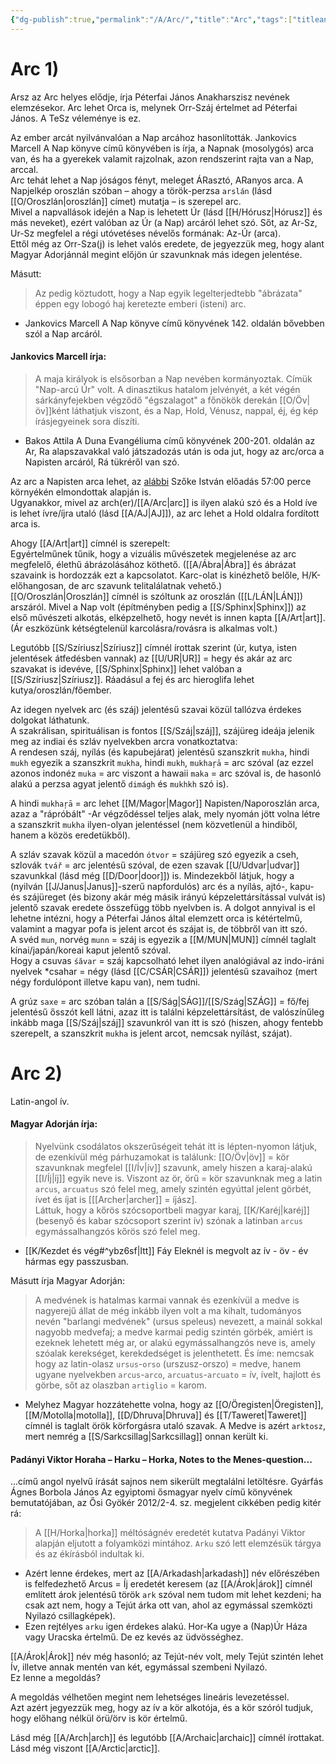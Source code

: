 ```yaml
---
{"dg-publish":true,"permalink":"/A/Arc/","title":"Arc","tags":["titleandheadingonedontmatch","multipleentries","stitched"],"created":"2025-03-25T21:17","updated":"2025-03-25T21:18"}
---
```



# Arc 1)

Arsz az Arc helyes elődje, írja Péterfai János Anakharszisz nevének elemzésekor. Arc lehet Orca is, melynek Orr-Száj értelmet ad Péterfai János. A TeSz véleménye is ez.  

Az ember arcát nyilvánvalóan a Nap arcához hasonlították. Jankovics Marcell A Nap könyve című könyvében is írja, a Napnak (mosolygós) arca van, és ha a gyerekek valamit rajzolnak, azon rendszerint rajta van a Nap, arccal.  
Arc tehát lehet a Nap jóságos fényt, meleget ÁRasztó, ARanyos arca. A Napjelkép oroszlán szóban – ahogy a török-perzsa `arslán` (lásd [[O/Oroszlán\|oroszlán]] címet) mutatja – is szerepel arc.  
Mivel a napvallások idején a Nap is lehetett Úr (lásd [[H/Hórusz\|Hórusz]] és más neveket), ezért valóban az Úr (a Nap) arcáról lehet szó. Sőt, az Ar-Sz, Ur-Sz megfelel a régi utóvetéses névelős formának: Az-Úr (arca).  
Ettől még az Orr-Sza(j) is lehet valós eredete, de jegyezzük meg, hogy alant Magyar Adorjánnál megint előjön úr szavunknak más idegen jelentése.  

Másutt:  
> Az pedig köztudott, hogy a Nap egyik legelterjedtebb "ábrázata" éppen egy lobogó haj keretezte emberi (isteni) arc.  
- Jankovics Marcell A Nap könyve című könyvének 142. oldalán bővebben szól a Nap arcáról.

#### Jankovics Marcell írja:

> A maja királyok is elsősorban a Nap nevében kormányoztak. Címük "Nap-arcú Úr" volt. A dinasztikus hatalom jelvényét, a két végén sárkányfejekben végződő "égszalagot" a főnökök derekán [[O/Öv\|öv]]ként láthatjuk viszont, és a Nap, Hold, Vénusz, nappal, éj, ég kép írásjegyeinek sora díszíti.  
- Bakos Attila A Duna Evangéliuma című könyvének 200-201. oldalán az Ar, Ra alapszavakkal való játszadozás után is oda jut, hogy az arc/orca a Napisten arcáról, Rá tükréről van szó.  

Az arc a Napisten arca lehet, az [alábbi](https://youtu.be/t_wCyPF5huk) Szőke István előadás 57:00 perce környékén elmondottak alapján is.  
Ugyanakkor, mivel az arch(er)/[[A/Arc\|arc]] is ilyen alakú szó és a Hold íve is lehet ívre/íjra utaló (lásd [[A/AJ\|AJ]]), az arc lehet a Hold oldalra fordított arca is.  

Ahogy [[A/Art\|art]] címnél is szerepelt:  
Egyértelműnek tűnik, hogy a vizuális művészetek megjelenése az arc megfelelő, élethű ábrázolásához köthető. ([[A/Ábra\|Ábra]] és ábrázat szavaink is hordozzák ezt a kapcsolatot. Karc-olat is kinézhető belőle, H/K-előhangosan, de arc szavunk telitalálatnak vehető.)  
[[O/Oroszlán\|Oroszlán]] címnél is szóltunk az oroszlán ([[L/LÁN\|LÁN]]) arszáról. Mivel a Nap volt (építményben pedig a [[S/Sphinx\|Sphinx]]) az első művészeti alkotás, elképzelhető, hogy nevét is innen kapta [[A/Art\|art]]. (Ár eszközünk kétségtelenül karcolásra/rovásra is alkalmas volt.)  

Legutóbb [[S/Szíriusz\|Szíriusz]] címnél írottak szerint (úr, kutya, isten jelentések átfedésben vannak) az [[U/UR\|UR]] = hegy és akár az arc szavakat is idevéve, [[S/Sphinx\|Sphinx]] lehet valóban a [[S/Szíriusz\|Szíriusz]]. Ráadásul a fej és arc hieroglifa lehet kutya/oroszlán/főember.  

Az idegen nyelvek arc (és száj) jelentésű szavai közül tallózva érdekes dolgokat láthatunk.  
A szakrálisan, spirituálisan is fontos [[S/Száj\|száj]], szájüreg ideája jelenik meg az indiai és szláv nyelvekben arcra vonatkoztatva:  
A rendesen száj, nyílás (és kapubejárat) jelentésű szanszkrit `mukha`, hindi `mukh` egyezik a szanszkrit `mukha`, hindi `mukh`, `mukhaŗā` = arc szóval (az ezzel azonos indonéz `muka` = arc viszont a hawaii `maka` = arc szóval is, de hasonló alakú a  perzsa agyat jelentő `dimágh` és `mukhkh` szó is).  

A hindi `mukhaŗā` = arc lehet [[M/Magor\|Magor]] Napisten/Naporoszlán arca, azaz a "rápróbált" -Ar végződéssel teljes alak, mely nyomán jött volna létre a szanszkrit `mukha` ilyen-olyan jelentéssel (nem közvetlenül a hindiből, hanem a közös eredetükből).  

A szláv szavak közül a macedón `ótvor` = szájüreg szó egyezik a cseh, szlovák `tvář` = arc jelentésű szóval, de ezen szavak [[U/Udvar\|udvar]] szavunkkal (lásd még [[D/Door\|door]]) is. Mindezekből látjuk, hogy a (nyilván [[J/Janus\|Janus]]-szerű napfordulós) arc és a nyílás, ajtó-, kapu- és szájüreget (és bizony akár még másik irányú képzelettársítással vulvát is) jelentő szavak eredete összefügg több nyelvben is. A dolgot annyival is el lehetne intézni, hogy a Péterfai János által elemzett orca is kétértelmű, valamint a magyar pofa is jelent arcot és szájat is, de többről van itt szó.  
A svéd `mun`, norvég `munn` = száj is egyezik a [[M/MUN\|MUN]] címnél taglalt kínai/japán/koreai kaput jelentő szóval.  
Hogy a csuvas `śăvar` = száj kapcsolható lehet ilyen analógiával az indo-iráni nyelvek \*csahar = négy (lásd [[C/CSÁR\|CSÁR]]) jelentésű szavaihoz (mert négy fordulópont illetve kapu van), nem tudni.  

A grúz `saxe` = arc szóban talán a [[S/Ság\|SÁG]]/[[S/Szág\|SZÁG]] = fő/fej jelentésű ősszót kell látni, azaz itt is találni képzelettársítást, de valószínűleg inkább maga [[S/Száj\|száj]] szavunkról van itt is szó (hiszen, ahogy fentebb szerepelt, a szanszkrit `mukha` is jelent arcot, nemcsak nyílást, szájat).  

  

# Arc 2)

Latin-angol ív.  

#### Magyar Adorján írja:  

> Nyelvünk csodálatos okszerűségeit tehát itt is lépten-nyomon látjuk, de ezenkívül még párhuzamokat is találunk: [[O/Öv\|öv]] = kör szavunknak megfelel [[I/Ív\|ív]] szavunk, amely hiszen a karaj-alakú [[I/Íj\|íj]] egyik neve is. Viszont az ör, örű = kör szavunknak meg a latin `arcus`, `arcuatus` szó felel meg, amely szintén egyúttal jelent görbét, ívet és íjat is \[[[Archer\|archer]] = íjász\].  
> Láttuk, hogy a kőrös szócsoportbeli magyar karaj, [[K/Karéj\|karéj]] (besenyő és kabar szócsoport szerint ív) szónak a latinban `arcus` egymássalhangzós kőrös szó felel meg.  
- [[K/Kezdet és vég#^ybz6sf\|Itt]] Fáy Eleknél is megvolt az ív - öv - év hármas egy passzusban.

Másutt írja Magyar Adorján:  
> A medvének is hatalmas karmai vannak és ezenkívül a medve is nagyerejű állat de még inkább ilyen volt a ma kihalt, tudományos nevén "barlangi medvének" (ursus speleus) nevezett, a mainál sokkal nagyobb medvefaj; a medve karmai pedig szintén görbék, amiért is ezeknek lehetett még ar, or alakú egymássalhangzós neve is, amely szóalak kerekséget, kerekdedséget is jelenthetett. És íme: nemcsak hogy az latin-olasz `ursus`-`orso` (urszusz-orszo) = medve, hanem ugyane nyelvekben `arcus`-`arco`, `arcuatus`-`arcuato` = ív, ívelt, hajlott és görbe, sőt az olaszban `artiglio` = karom.  
- Melyhez Magyar hozzátehette volna, hogy az [[O/Öregisten\|Öregisten]], [[M/Motolla\|motolla]], [[D/Dhruva\|Dhruva]] és [[T/Taweret\|Taweret]] címnél is taglalt örök körforgásra utaló szavak. A Medve is azért `arktosz`, mert nemrég a [[S/Sarkcsillag\|Sarkcsillag]] onnan került ki.

#### Padányi Viktor Horaha – Harku – Horka, Notes to the Menes-question...

...című angol nyelvű írását sajnos nem sikerült megtalálni letöltésre. Gyárfás Ágnes Borbola János Az egyiptomi ősmagyar nyelv című könyvének bemutatójában, az Ősi Gyökér 2012/2-4. sz. megjelent cikkében pedig kitér rá:  
> A [[H/Horka\|horka]] méltóságnév eredetét kutatva Padányi Viktor alapján eljutott a folyamközi mintához. `Arku` szó lett elemzésük tárgya és az ékírásból indultak ki.  
- Azért lenne érdekes, mert az [[A/Arkadash\|arkadash]] név előrészében is felfedezhető Arcus = Íj eredetét keresem (az [[A/Árok\|árok]] címnél említett árok jelentésű török `ark` szóval nem tudom mit lehet kezdeni; ha csak azt nem, hogy a Tejút árka ott van, ahol az egymással szemközti Nyilazó csillagképek).
- Ezen rejtélyes `arku` igen érdekes alakú. Hor-Ka ugye a (Nap)Úr Háza vagy Uracska értelmű. De ez kevés az üdvösséghez.

[[A/Árok\|Árok]] név még hasonló; az Tejút-név volt, mely Tejút szintén lehet Ív, illetve annak mentén van két, egymással szembeni Nyilazó.  
Ez lenne a megoldás?  

A megoldás vélhetően megint nem lehetséges lineáris levezetéssel.  
Azt azért jegyezzük meg, hogy az ív a kör alkotója, és a kör szóról tudjuk, hogy előhang nélkül örü/örv is kör értelmű.  


Lásd még [[A/Arch\|arch]] és legutóbb [[A/Archaic\|archaic]] címnél írottakat.  
Lásd még viszont [[A/Arctic\|arctic]].  